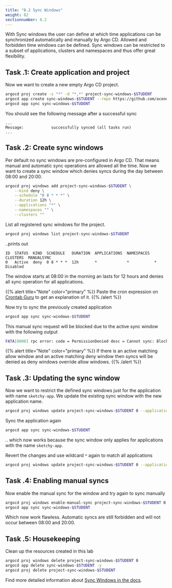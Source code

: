```yaml
---
title: "8.2 Sync Windows"
weight: 82
sectionnumber: 8.2
---
```


With Sync windows the user can define at which time applications can be synchronized automatically and manually by Argo CD. Allowed and forbidden time windows can be defined. Sync windows can be restricted to a subset of applications, clusters and namespaces and thus offer great flexibility.


## Task   .1: Create application and project

Now we want to create a new empty Argo CD project.

```bash
argocd proj create -s "*" -d "*,*" project-sync-windows-$STUDENT
argocd app create sync-windows-$STUDENT --repo https://github.com/acend/argocd-training-examples.git --path 'example-app' --dest-server https://kubernetes.default.svc --dest-namespace $STUDENT --project project-sync-windows-$STUDENT
argocd app sync sync-windows-$STUDENT
```

You should see the following message after a successful sync

```
...
Message:            successfully synced (all tasks run)
...
```


## Task   .2: Create sync windows

Per default no sync windows are pre-configured in Argo CD. That means manual and automatic sync operations are allowed all the time. Now we want to create a sync window which denies syncs during the day between 08:00 and 20:00.


```bash
argocd proj windows add project-sync-windows-$STUDENT \
    --kind deny \
    --schedule "0 8 * * *" \
    --duration 12h \
    --applications "*" \
    --namespaces "" \
    --clusters ""
```

List all registered sync windows for the project.

```bash
argocd proj windows list project-sync-windows-$STUDENT
```

..prints out

```
ID  STATUS  KIND  SCHEDULE   DURATION  APPLICATIONS  NAMESPACES  CLUSTERS  MANUALSYNC
0   Active  deny  0 8 * * *  12h       *             *           *         Disabled
```
The window starts at 08:00 in the morning an lasts for 12 hours and denies all sync operation for all applications.

{{% alert title="Note" color="primary" %}}
Paste the cron expression on [Crontab Guru](https://crontab.guru/#0_8_*_*_*) to get an explanation of it.
{{% /alert %}}

Now try to sync the previously created application

```bash
argocd app sync sync-windows-$STUDENT
```

This manual sync request will be blocked due to the active sync window with the following output
```bash
FATA[0000] rpc error: code = PermissionDenied desc = Cannot sync: Blocked by sync window
```

{{% alert title="Note" color="primary" %}}
If there is an active matching allow window and an active matching deny window then syncs will be denied as deny windows override allow windows.
{{% /alert %}}


## Task   .3: Updating the sync window

Now we want to restrict the defined sync windows just for the application with name `sketchy-app`. We update the existing sync window with the new application name.

```bash
argocd proj windows update project-sync-windows-$STUDENT 0 --applications "sketchy-app"
```

Sync the application again
```bash
argocd app sync sync-windows-$STUDENT
```

.. which now works because the sync window only applies for applications with the name `sketchy-app`.

Revert the changes and use wildcard `*` again to match all applications

```bash
argocd proj windows update project-sync-windows-$STUDENT 0 --applications "*"
```


## Task   .4: Enabling manual syncs

Now enable the manual sync for the window and try again to sync manually

```bash
argocd proj windows enable-manual-sync project-sync-windows-$STUDENT 0
argocd app sync sync-windows-$STUDENT
```

Which now work flawless. Automatic syncs are still forbidden and will not occur between 08:00 and 20:00.


## Task   .5: Housekeeping

Clean up the resources created in this lab

```bash
argocd proj windows delete project-sync-windows-$STUDENT 0
argocd app delete sync-windows-$STUDENT -y
argocd proj delete project-sync-windows-$STUDENT
```

Find more detailed information about [Sync Windows in the docs](https://argoproj.github.io/argo-cd/user-guide/sync_windows/#sync-windows).
